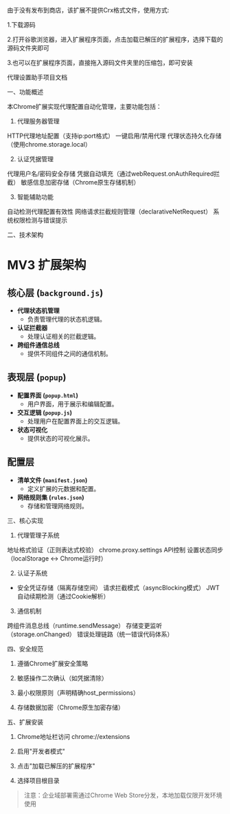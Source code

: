 

由于没有发布到商店，该扩展不提供Crx格式文件，使用方式:

 1.下载源码
 
 2.打开谷歌浏览器，进入扩展程序页面，点击加载已解压的扩展程序，选择下载的源码文件夹即可
 
 3.也可以在扩展程序页面，直接拖入源码文件夹里的压缩包，即可安装


代理设置助手项目文档

一、功能概述

本Chrome扩展实现代理配置自动化管理，主要功能包括：

1. 代理服务器管理

HTTP代理地址配置（支持ip:port格式）
一键启用/禁用代理
代理状态持久化存储（使用chrome.storage.local）

2. 认证凭据管理

代理用户名/密码安全存储
凭据自动填充（通过webRequest.onAuthRequired拦截）
敏感信息加密存储（Chrome原生存储机制）

3. 智能辅助功能

自动检测代理配置有效性
网络请求拦截规则管理（declarativeNetRequest）
系统权限检测与错误提示

二、技术架构


# MV3 扩展架构

## 核心层 (`background.js`)
- **代理状态机管理**
  - 负责管理代理的状态机逻辑。
- **认证拦截器**
  - 处理认证相关的拦截逻辑。
- **跨组件通信总线**
  - 提供不同组件之间的通信机制。

## 表现层 (`popup`)
- **配置界面 (`popup.html`)**
  - 用户界面，用于展示和编辑配置。
- **交互逻辑 (`popup.js`)**
  - 处理用户在配置界面上的交互逻辑。
- **状态可视化**
  - 提供状态的可视化展示。

## 配置层
- **清单文件 (`manifest.json`)**
  - 定义扩展的元数据和配置。
- **网络规则集 (`rules.json`)**
  - 存储和管理网络规则。

三、核心实现

1. 代理管理子系统

地址格式验证（正则表达式校验）
chrome.proxy.settings API控制
设置状态同步（localStorage ↔ Chrome运行时）

2. 认证子系统

* 安全凭证存储（隔离存储空间）
请求拦截模式（asyncBlocking模式）
JWT自动续期检测（通过Cookie解析）

3. 通信机制

跨组件消息总线（runtime.sendMessage）
存储变更监听（storage.onChanged）
错误处理链路（统一错误代码体系）

四、安全规范

1. 遵循Chrome扩展安全策略

2. 敏感操作二次确认（如凭据清除）

3. 最小权限原则（声明精确host_permissions）

4. 存储数据加密（Chrome原生加密存储）

五、扩展安装

1. Chrome地址栏访问 chrome://extensions

2. 启用"开发者模式"

3. 点击"加载已解压的扩展程序"

4. 选择项目根目录

> 注意：企业域部署需通过Chrome Web Store分发，本地加载仅限开发环境使用
